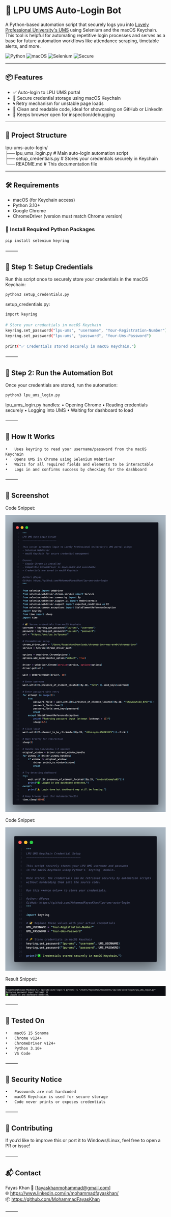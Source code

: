 # 🔐 LPU UMS Auto-Login Bot

A Python-based automation script that securely logs you into [Lovely Professional University's UMS](https://ums.lpu.in/lpuums/) using Selenium and the macOS Keychain. This tool is helpful for automating repetitive login processes and serves as a base for future automation workflows like attendance scraping, timetable alerts, and more.

![Python](https://img.shields.io/badge/Python-3.10+-blue)
![macOS](https://img.shields.io/badge/Platform-macOS-lightgrey)
![Selenium](https://img.shields.io/badge/Selenium-Automation-green)
![Secure](https://img.shields.io/badge/Secure-Keychain%20Storage-blue)

---

## 📦 Features

- ✅ Auto-login to LPU UMS portal  
- 🔐 Secure credential storage using macOS Keychain  
- 🌀 Retry mechanism for unstable page loads  
- 🧠 Clean and readable code, ideal for showcasing on GitHub or LinkedIn  
- 📌 Keeps browser open for inspection/debugging  

---

## 📁 Project Structure

lpu-ums-auto-login/  
├── lpu_ums_login.py           # Main auto-login automation script  
├── setup_credentials.py       # Stores your credentials securely in Keychain  
└── README.md                  # This documentation file  

---

## 🛠️ Requirements

- macOS (for Keychain access)
- Python 3.10+
- Google Chrome
- ChromeDriver (version must match Chrome version)

### 🔧 Install Required Python Packages

```bash
pip install selenium keyring
```


⸻

## 🔐 Step 1: Setup Credentials

Run this script once to securely store your credentials in the macOS Keychain:

```bash
python3 setup_credentials.py
```

setup_credentials.py:

```bash
import keyring

# Store your credentials in macOS Keychain
keyring.set_password("lpu-ums", "username", "Your-Registration-Number")
keyring.set_password("lpu-ums", "password", "Your-Ums-Password")

print("✅ Credentials stored securely in macOS Keychain.")
```

⸻

## 🚀 Step 2: Run the Automation Bot

Once your credentials are stored, run the automation:

```bash
python3 lpu_ums_login.py
```

lpu_ums_login.py handles:
	•	Opening Chrome
	•	Reading credentials securely
	•	Logging into UMS
	•	Waiting for dashboard to load

⸻

## 🧠 How It Works
	•	Uses keyring to read your username/password from the macOS Keychain
	•	Opens UMS in Chrome using Selenium WebDriver
	•	Waits for all required fields and elements to be interactable
	•	Logs in and confirms success by checking for the dashboard

⸻

## 📸 Screenshot

Code Snippet:

![CodeSnaps](codesnap1.png)

Code Snippet:

![CodeSnaps](codesnap2.png)

Result Snippet:

![ResultSnaps](resultsnap.png)

⸻

## 🧪 Tested On
	•	macOS 15 Sonoma
	•	Chrome v124+
	•	ChromeDriver v124+
	•	Python 3.10+
	•	VS Code

⸻

## 🔐 Security Notice
	•	Passwords are not hardcoded
	•	macOS Keychain is used for secure storage
	•	Code never prints or exposes credentials

⸻

## 🤝 Contributing

If you’d like to improve this or port it to Windows/Linux, feel free to open a PR or issue!

⸻

## 📬 Contact

Fayas Khan
📧 [fayaskhanmohammad@gmail.com] <br>
🌐 https://www.linkedin.com/in/mohammadfayaskhan/ <br>
📦 https://github.com/MohammadFayasKhan

⸻
